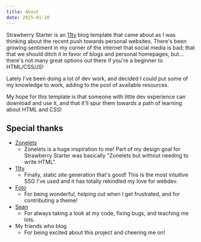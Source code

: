 ```yaml
---
title: About
date: 2025-01-20
---
```

Strawberry Starter is an [11ty](https://www.11ty.dev/) blog template that came about as I was thinking about the recent push towards personal websites. There's been growing sentiment in my corner of the internet that social media is bad; that that we should ditch it in favor of blogs and personal homepages, but... there's not many great options out there if you're a beginner to HTML/CSS/JS!

Lately I've been doing a lot of dev work, and decided I could put some of my knowledge to work, adding to the pool of available resources.

My hope for this template is that someone with little dev experience can download and use it, and that it'll spur them towards a path of learning about HTML and CSS!

## Special thanks
- [Zonelets](https://zonelets.net/)
    - Zonelets is a huge inspiration to me! Part of my design goal for Strawberry Starter was basically "Zonelets but without needing to write HTML".
- [11ty](https://www.11ty.dev/)
    - Finally, static site generation that's good! This is the most intuitive SSG I've used and it has totally rekindled my love for webdev.
- [Foto](https://fotocopiadora.itch.io/)
    - For being wonderful, helping out when I get frustrated, and for contributing a theme!
- [Sean](https://seans.site/)
    - For always taking a look at my code, fixing bugs, and teaching me lots.
- My friends who blog
    - For being excited about this project and cheering me on!